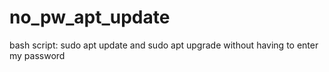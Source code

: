 # no_pw_apt_update
bash script: sudo apt update and sudo apt upgrade without having to enter my password
